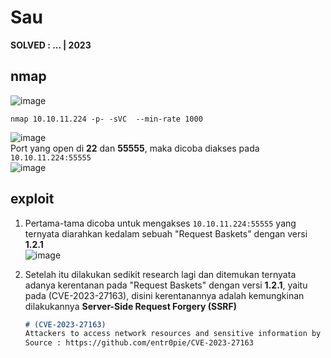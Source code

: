 # Sau  
**SOLVED : ... | 2023**  


## nmap
![image](https://github.com/PlasmaRing/HTB-WRITE-UP/assets/92077284/fe6b7754-9647-4603-a391-2710a78c4113)
  
```
nmap 10.10.11.224 -p- -sVC  --min-rate 1000
```
![image](https://github.com/PlasmaRing/HTB-WRITE-UP/assets/92077284/76a92f3a-8783-4a05-9465-faa647c0527f)  
Port yang open di **22** dan **55555**, maka dicoba diakses pada `10.10.11.224:55555`  
![image](https://github.com/PlasmaRing/HTB-WRITE-UP/assets/92077284/f72067ae-be68-42ee-9c60-37a7bbbfb02e)  
  
## exploit
1. Pertama-tama dicoba untuk mengakses `10.10.11.224:55555` yang ternyata diarahkan kedalam sebuah "Request Baskets" dengan versi **1.2.1**  
   ![image](https://github.com/PlasmaRing/HTB-WRITE-UP/assets/92077284/c142b35b-30f1-4c2e-b9ad-63e7abc44d70)  

2. Setelah itu dilakukan sedikit research lagi dan ditemukan ternyata adanya kerentanan pada "Request Baskets" dengan versi **1.2.1**, yaitu pada (CVE-2023-27163), disini kerentanannya adalah kemungkinan dilakukannya **Server-Side Request Forgery (SSRF)**  
   ```md
   # (CVE-2023-27163)
   Attackers to access network resources and sensitive information by exploiting the /api/baskets/{name} component through a crafted API request.
   Source : https://github.com/entr0pie/CVE-2023-27163
   ```
   
